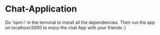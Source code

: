 # Chat-Application

Do 'npm i' in the terminal to install all the dependencies.
Then run the app on localhost:5000 to enjoy the chat App with your friends :)
